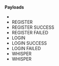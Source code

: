 
**Payloads**

- <TYPE>    <PARAMETERS>
- REGISTER  <USERNAME>  <PASSWORD>
- REGISTER  SUCCESS
- REGISTER  FAILED
- LOGIN     <USERNAME>  <PASSWORD>
- LOGIN     SUCCESS
- LOGIN     FAILED
- WHISPER   <RECEIVER>  <MESSAGE>
- WHISPER   <SENDER>  <MESSAGE>
